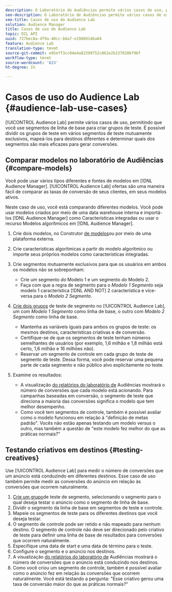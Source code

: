 ```yaml
---
description: O Laboratório de Audiências permite vários casos de uso, permitindo que você use segmentos de linha de base para criar grupos de teste. É possível dividir os grupos de teste em vários segmentos de teste mutuamente exclusivos, mapeá-los para destinos diferentes e determinar quais dos segmentos são mais eficazes para gerar conversões.
seo-description: O Laboratório de Audiências permite vários casos de uso, permitindo que você use segmentos de linha de base para criar grupos de teste. É possível dividir os grupos de teste em vários segmentos de teste mutuamente exclusivos, mapeá-los para destinos diferentes e determinar quais dos segmentos são mais eficazes para gerar conversões.
seo-title: Casos de uso do Audience Lab
solution: Audience Manager
title: Casos de uso do Audience Lab
topic: DIL API
uuid: 727bec8a-df9a-40cc-b8a7-e1980d146a84
feature: Audience Lab
translation-type: tm+mt
source-git-commit: e05eff3cc04e4a82399752c862e2b2370286f96f
workflow-type: tm+mt
source-wordcount: '623'
ht-degree: 1%

---
```



# Casos de uso do Audience Lab {#audience-lab-use-cases}

[!UICONTROL Audience Lab] permite vários casos de uso, permitindo que você use segmentos de linha de base para criar grupos de teste. É possível dividir os grupos de teste em vários segmentos de teste mutuamente exclusivos, mapeá-los para destinos diferentes e determinar quais dos segmentos são mais eficazes para gerar conversões.

## Comparar modelos no laboratório de Audiências {#compare-models}

Você pode usar vários tipos diferentes e fontes de modelos em [!DNL Audience Manager]. [!UICONTROL Audience Lab] ofertas são uma maneira fácil de comparar as taxas de conversão de seus clientes, em seus modelos ativos.

<!-- audience-lab-compare-models.xml -->

Neste caso de uso, você está comparando diferentes modelos. Você pode usar modelos criados por meio de uma data warehouse interna e importá-los [!DNL Audience Manager] como Características [](../../features/traits/create-onboarded-rule-based-traits.md#create-rules-based-or-onboarded-traits) integradas ou usar o recurso Modelos [](../../features/algorithmic-models/understanding-models.md) algorítmicos em [!DNL Audience Manager].

1. Crie dois modelos, no Construtor [de modelos](../../features/algorithmic-models/create-model.md)ou por meio de uma plataforma externa.
1. Crie características [](../../features/traits/create-algorithmic-traits.md) algorítmicas a partir do modelo algorítmico ou importe seus próprios modelos como características integradas.
1. Crie segmentos mutuamente exclusivos para que os usuários em ambos os modelos não se sobreponham:

   * Crie um segmento *do* Modelo 1 e um segmento *do* Modelo 2.
   * Faça com que a regra de segmento para o *Modelo 1 Segmento* seja modelo 1 característica [!DNL AND NOT] 2 característica e vice-versa para o *Modelo 2 Segmento*.

1. [Crie dois grupos](../../features/audience-lab/audience-lab-manage-test-groups.md#create-test-groups) de teste de segmento no [!UICONTROL Audience Lab], um com *Modelo 1 Segmento* como linha de base, o outro com *Modelo 2 Segmento* como linha de base.

   * Mantenha as variáveis iguais para ambos os grupos de teste: os mesmos destinos, características criativas e de conversão.
   * Certifique-se de que os segmentos de teste tenham números semelhantes de usuários (por exemplo, 1,6 milhão e 1,8 milhão está certo, 1,6 milhão e 16 milhões não).
   * Reservar um segmento de controle em cada grupo de teste de segmento de teste. Dessa forma, você pode reservar uma pequena parte de cada segmento e não público alvo explicitamente no teste.

1. Examine os resultados:

   * A visualização [do relatórios do laboratório de](../../features/audience-lab/audience-lab-reporting-view.md) Audiências mostrará o número de conversões que cada modelo está acionando. Para campanhas baseadas em conversão, o segmento de teste que direciona a maioria das conversões significa o modelo que tem melhor desempenho.
   * Como você tem segmentos de controle, também é possível avaliar como o modelo funcionou em relação à &quot;definição de metas padrão&quot;. Vocês não estão apenas testando um modelo versus o outro, mas também a questão de &quot;este modelo fez melhor do que as práticas normais?&quot;

## Testando criativos em destinos {#testing-creatives}

<!-- audience-lab-creatives-across-destinations.xml -->

Use [!UICONTROL Audience Lab] para medir o número de conversões que um anúncio está conduzindo em diferentes destinos. Esse caso de uso também permite medir as conversões do anúncio em relação às conversões que ocorrem naturalmente.

1. [Crie um grupo](../../features/audience-lab/audience-lab-manage-test-groups.md#create-test-groups)de teste de segmento, selecionando o segmento para o qual deseja testar o anúncio como o segmento de linha de base.
1. Dividir o segmento da linha de base em segmentos de teste e controle.
1. Mapeie os segmentos de teste para os diferentes destinos que você deseja testar.
1. O segmento de controle pode ser retido e não mapeado para nenhum destino. O segmento de controle não deve ser direcionado pelo criativo de teste para definir uma linha de base de resultados para conversões que ocorrem naturalmente.
1. Especifique uma data de start e uma data de término para o teste.
1. Configure o segmento e o anúncio nos destinos.
1. A visualização [do relatórios do laboratório de](../../features/audience-lab/audience-lab-reporting-view.md) Audiências mostrará o número de conversões que o anúncio está conduzindo nos destinos.
1. Como você criou um segmento de controle, também é possível avaliar como o anúncio fez em relação às conversões que ocorrem naturalmente. Você está testando a pergunta: &quot;Esse criativo gerou uma taxa de conversão maior do que as práticas normais?&quot;

